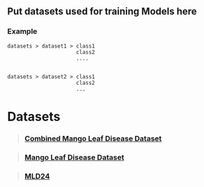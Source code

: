 ## Put datasets used for training Models here

### Example 
```
datasets > dataset1 > class1
                      class2
                      ....


datasets > dataset2 > class1
                      class2
                      ...
```

# Datasets
> ### [Combined Mango Leaf Disease Dataset](https://www.kaggle.com/datasets/binhpt310/mango-combined-dataset)

> ### [Mango Leaf Disease Dataset](https://www.kaggle.com/datasets/aryashah2k/mango-leaf-disease-dataset)

> ### [MLD24](https://data.mendeley.com/datasets/6dvpywm2m2/1)